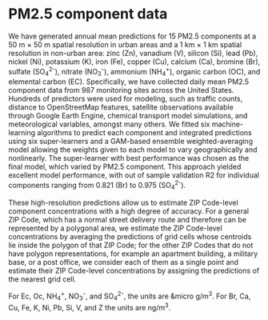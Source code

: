 # PM2.5 component data

We have generated annual mean predictions for 15 PM2.5 components at a 50 m × 50 m spatial resolution in urban areas and a 1 km × 1 km spatial resolution in non-urban area: zinc (Zn), vanadium (V), silicon (Si), lead (Pb), nickel (Ni), potassium (K), iron (Fe), copper (Cu), calcium (Ca), bromine (Br), sulfate (SO<sub>4</sub><sup>2-</sup>), nitrate (NO<sub>3</sub><sup>-</sup>), ammonium (NH<sub>4</sub><sup>+</sup>), organic carbon (OC), and elemental carbon (EC). Specifically, we have collected daily mean PM2.5 component data from 987 monitoring sites across the United States. Hundreds of predictors were used for modeling, such as traffic counts, distance to OpenStreetMap features, satellite observations available through Google Earth Engine, chemical transport model simulations, and meteorological variables, amongst many others. We fitted six machine-learning algorithms to predict each component and integrated predictions using six super-learners and a GAM-based ensemble weighted-averaging model allowing the weights given to each model to vary geographically and nonlinearly. The super-learner with best performance was chosen as the final model, which varied by PM2.5 component. This approach yielded excellent model performance, with out of sample validation R2 for individual components ranging from 0.821 (Br) to 0.975 (SO<sub>4</sub><sup>2-</sup>).

These high-resolution predictions allow us to estimate ZIP Code-level component concentrations with a high degree of accuracy. For a general ZIP Code, which has a normal street delivery route and therefore can be represented by a polygonal area, we estimate the ZIP Code-level concentrations by averaging the predictions of grid cells whose centroids lie inside the polygon of that ZIP Code; for the other ZIP Codes that do not have polygon representations, for example an apartment building, a military base, or a post office, we consider each of them as a single point and estimate their ZIP Code-level concentrations by assigning the predictions of the nearest grid cell.

For Ec, Oc, NH<sub>4</sub><sup>+</sup>, NO<sub>3</sub><sup>-</sup>, and SO<sub>4</sub><sup>2-</sup>, the units are &micro g/m<sup>3</sup>. For Br, Ca, Cu, Fe, K, Ni, Pb, Si, V, and Z the units are ng/m<sup>3</sup>.
